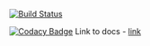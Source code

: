 [![Build Status](https://travis-ci.org/spbgti/spbgti-tools-schedule.png)](https://travis-ci.org/spbgti/spbgti-tools-schedule)

[![Codacy Badge](https://api.codacy.com/project/badge/Grade/099596ab0056481bb205341dac1c6b6c)](https://www.codacy.com/app/reflash-ne/spbgti-tools-schedule?utm_source=github.com&amp;utm_medium=referral&amp;utm_content=spbgti/spbgti-tools-schedule&amp;utm_campaign=Badge_Grade)
Link to docs - [link](http://spbgti-tools-schedule.readthedocs.io/en/latest/)
